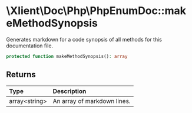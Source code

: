 # \\Xlient\\Doc\\Php\\PhpEnumDoc::makeMethodSynopsis

Generates markdown for a code synopsis of all methods for this documentation file.

```php
protected function makeMethodSynopsis(): array
```

## Returns

| Type | Description |
| :--- | :--- |
| array\<string\> | An array of markdown lines. |